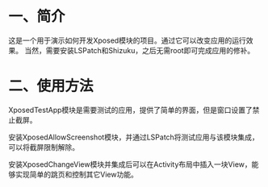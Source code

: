 # 一、简介
这是一个用于演示如何开发Xposed模块的项目。通过它可以改变应用的运行效果。
当然，需要安装LSPatch和Shizuku，之后无需root即可完成应用的修补。



# 二、使用方法

XposedTestApp模块是需要测试的应用，提供了简单的界面，但是窗口设置了禁止截屏。

安装XposedAllowScreenshot模块，并通过LSPatch将测试应用与该模块集成，可以将截屏限制解除。

安装XposedChangeView模块并集成后可以在Activity布局中插入一块View，能够实现简单的跳页和控制其它View功能。